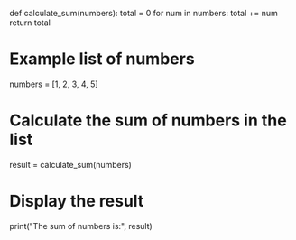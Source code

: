 def calculate_sum(numbers):
    total = 0
    for num in numbers:
        total += num
    return total

# Example list of numbers
numbers = [1, 2, 3, 4, 5]

# Calculate the sum of numbers in the list
result = calculate_sum(numbers)

# Display the result
print("The sum of numbers is:", result)

